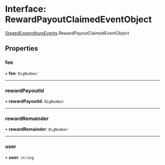 # Interface: RewardPayoutClaimedEventObject

[StagedExpenditureEvents](../modules/StagedExpenditureEvents.md).RewardPayoutClaimedEventObject

## Properties

### fee

• **fee**: `BigNumber`

___

### rewardPayoutId

• **rewardPayoutId**: `BigNumber`

___

### rewardRemainder

• **rewardRemainder**: `BigNumber`

___

### user

• **user**: `string`
